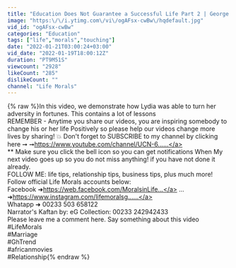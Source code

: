 ```yaml
---
title: "Education Does Not Guarantee a Successful Life Part 2 | George Boateng Jnr | Life Morals"
image: "https:\/\/i.ytimg.com\/vi\/ogAFsx-cwBw\/hqdefault.jpg"
vid_id: "ogAFsx-cwBw"
categories: "Education"
tags: ["life","morals","touching"]
date: "2022-01-21T03:00:24+03:00"
vid_date: "2022-01-19T18:00:12Z"
duration: "PT9M51S"
viewcount: "2928"
likeCount: "285"
dislikeCount: ""
channel: "Life Morals"
---
```

{% raw %}In this video, we demonstrate how Lydia was able to turn her adversity in fortunes. This contains a lot of lessons<br />REMEMBER - Anytime you share our videos, you are inspiring somebody to change his or her life Positively so please help our videos change more lives by sharing! 💥 Don't forget to SUBSCRIBE to my channel by clicking here ➞ ➞<a rel="nofollow" target="blank" href="https://www.youtube.com/channel/UCN-6......">https://www.youtube.com/channel/UCN-6......</a> <br />** Make sure you click the bell icon so you can get notifications When My next video goes up so you do not miss anything! if you have not done it already. <br />FOLLOW ME: life tips, relationship tips, business tips, plus much more! Follow official Life Morals accounts below: <br />Facebook ➜<a rel="nofollow" target="blank" href="https://web.facebook.com/MoralsinLife...">https://web.facebook.com/MoralsinLife...</a> ... ➜<a rel="nofollow" target="blank" href="https://www.instagram.com/lifemoralsg......">https://www.instagram.com/lifemoralsg......</a> <br />Whatapp ➜ 00233 503 658122 <br />Narrator's Kaftan by: eG Collection: 00233 242942433 <br />Please leave me a comment here. Say something about this video<br />#LifeMorals<br />#Marriage<br />#GhTrend<br />#africanmovies<br />#Relationship{% endraw %}
